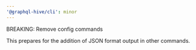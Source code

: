 ```yaml
---
'@graphql-hive/cli': minor
---
```


BREAKING: Remove config commands

This prepares for the addition of JSON format output in other commands.
